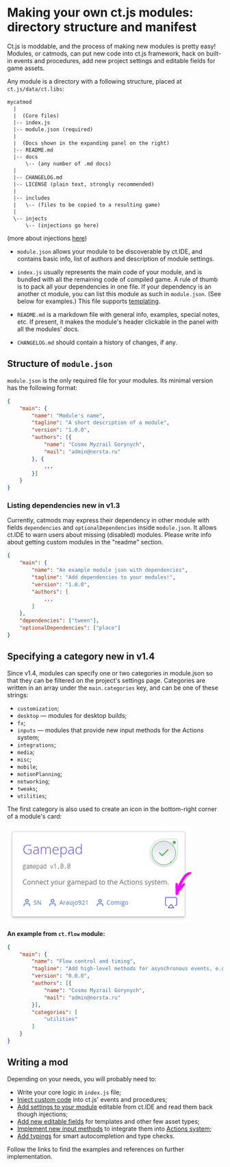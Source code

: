 # Making your own ct.js modules: directory structure and manifest

Ct.js is moddable, and the process of making new modules is pretty easy! Modules, or catmods, can put new code into ct.js framework, hack on built-in events and procedures, add new project settings and editable fields for game assets.

Any module is a directory with a following structure, placed at `ct.js/data/ct.libs`:

```
mycatmod
  |
  |  (Core files)
  |-- index.js
  |-- module.json (required)
  |
  |  (Docs shown in the expanding panel on the right)
  |-- README.md
  |-- docs
      \-- (any number of .md docs)
  |
  |-- CHANGELOG.md
  |-- LICENSE (plain text, strongly recommended)
  |
  |-- includes
  |   \-- (files to be copied to a resulting game)
  |
  \-- injects
      \-- (injections go here)
```
(more about injections [here](modding-events-and-injections.html))

* `module.json` allows your module to be discoverable by ct.IDE, and contains basic info, list of authors and description of module settings.

* `index.js` usually represents the main code of your module, and is bundled with all the remaining code of compiled game. A rule of thumb is to pack all your dependencies in one file. If your dependency is an another ct module, you can list this module as such in `module.json`. (See below for examples.) This file supports [templating](modding-events-and-injections.html#templating).

* `README.md` is a markdown file with general info, examples, special notes, etc. If present, it makes the module's header clickable in the panel with all the modules' docs.

* `CHANGELOG.md` should contain a history of changes, if any.

## Structure of `module.json`

`module.json` is the only required file for your modules. Its minimal version has the following format:

```json
{
    "main": {
        "name": "Module's name",
        "tagline": "A short description of a module",
        "version": "1.0.0",
        "authors": [{
            "name": "Cosmo Myzrail Gorynych",
            "mail": "admin@nersta.ru"
        }, {
            ...
        }]
    }
}
```

### Listing dependencies <badge>new in v1.3</badge>

Currently, catmods may express their dependency in other module with fields `dependencies` and `optionalDependencies` inside `module.json`. It allows ct.IDE to warn users about missing (disabled) modules. Please write info about getting custom modules in the "readme" section.

```json {9,10}
{
    "main": {
        "name": "An example module json with dependencies",
        "tagline": "Add dependencies to your modules!",
        "version": "1.0.0",
        "authors": [
            ...
        ]
    },
    "dependencies": ["tween"],
    "optionalDependencies": ["place"]
}
```

## Specifying a category <badge>new in v1.4</badge>

Since v1.4, modules can specify one or two categories in module.json so that they can be filtered on the project's settings page. Categories are written in an array under the `main.categories` key, and can be one of these strings:

* `customization`;
* `desktop` — modules for desktop builds;
* `fx`;
* `inputs` — modules that provide new input methods for the Actions system;
* `integrations`;
* `media`;
* `misc`;
* `mobile`;
* `motionPlanning`;
* `networking`;
* `tweaks`;
* `utilities`;

The first category is also used to create an icon in the bottom-right corner of a module's card:

![](./images/modsCardIcon.png)

**An example from `ct.flow` module:**

```json {10,11,12}
{
    "main": {
        "name": "Flow control and timing",
        "tagline": "Add high-level methods for asynchronous events, e.g. gate, cumulative delay, retriggerable delay.",
        "version": "0.0.0",
        "authors": [{
            "name": "Cosmo Myzrail Gorynych",
            "mail": "admin@nersta.ru"
        }],
        "categories": [
            "utilities"
        ]
    }
}
```

## Writing a mod

Depending on your needs, you will probably need to:

* Write your core logic in `index.js` file;
* [Inject custom code](modding-events-and-injections.html) into ct.js' events and procedures;
* [Add settings to your module](modding-events-and-injections.html) editable from ct.IDE and read them back though injections;
* [Add new editable fields](modding-events-and-injections.html) for templates and other few asset types;
* [Implement new input methods](modding-input-methods.html) to integrate them into [Actions system](actions.html);
* [Add typings](modding-typings-and-intellisense.html) for smart autocompletion and type checks.

Follow the links to find the examples and references on further implementation.